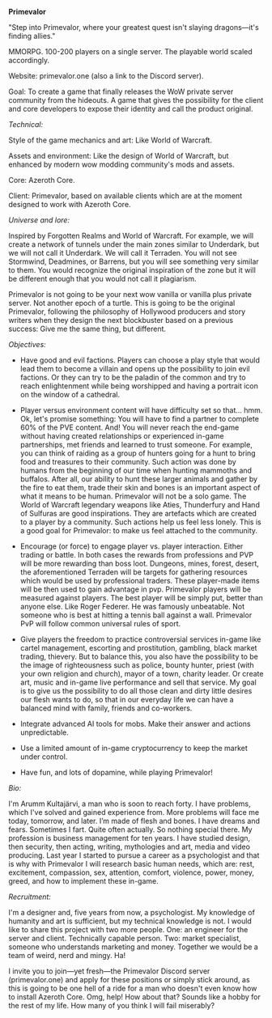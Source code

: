 **Primevalor**

"Step into Primevalor, where your greatest quest isn't slaying dragons—it's finding allies."

MMORPG. 100-200 players on a single server. The playable world scaled accordingly.

Website: primevalor.one (also a link to the Discord server).

Goal: To create a game that finally releases the WoW private server community from the hideouts. A game that gives the possibility for the client and core developers to expose their identity and call the product original.

*Technical:*

Style of the game mechanics and art: Like World of Warcraft.

Assets and environment: Like the design of World of Warcraft, but enhanced by modern wow modding community's mods and assets.

Core: Azeroth Core. 

Client: Primevalor, based on available clients which are at the moment designed to work with Azeroth Core.

*Universe and lore:*

Inspired by Forgotten Realms and World of Warcraft. For example, we will create a network of tunnels under the main zones similar to Underdark, but we will not call it Underdark. We will call it Terraden. You will not see Stormwind, Deadmines, or Barrens, but you will see something very similar to them. You would recognize the original inspiration of the zone but it will be different enough that you would not call it plagiarism.

Primevalor is not going to be your next wow vanilla or vanilla plus private server. Not another epoch of a turtle. This is going to be the original Primevalor, following the philosophy of Hollywood producers and story writers when they design the next blockbuster based on a previous success: Give me the same thing, but different.

*Objectives:*

- Have good and evil factions. Players can choose a play style that would lead them to become a villain and opens up the possibility to join evil factions. Or they can try to be the paladin of the common and try to reach enlightenment while being worshipped and having a portrait icon on the window of a cathedral.

- Player versus environment content will have difficulty set so that… hmm. Ok, let's promise something: You will have to find a partner to complete 60% of the PVE content. And! You will never reach the end-game without having created relationships or experienced in-game partnerships, met friends and learned to trust someone. For example, you can think of raiding as a group of hunters going for a hunt to bring food and treasures to their community. Such action was done by humans from the beginning of our time when hunting mammoths and buffalos. After all, our ability to hunt these larger animals and gather by the fire to eat them, trade their skin and bones is an important aspect of what it means to be human. Primevalor will not be a solo game. The World of Warcraft legendary weapons like Aties, Thunderfury and Hand of Sulfuras are good inspirations. They are artefacts which are created to a player by a community. Such actions help us feel less lonely. This is a good goal for Primevalor: to make us feel attached to the community.

- Encourage (or force) to engage player vs. player interaction. Either trading or battle. In both cases the rewards from professions and PVP will be more rewarding than boss loot. Dungeons, mines, forest, desert, the aforementioned Terraden will be targets for gathering resources which would be used by professional traders. These player-made items will be then used to gain advantage in pvp. Primevalor players will be measured against players. The best player will be simply put, better than anyone else. Like Roger Federer. He was famously unbeatable. Not someone who is best at hitting a tennis ball against a wall. Primevalor PvP will follow common universal rules of sport.

- Give players the freedom to practice controversial services in-game like cartel management, escorting and prostitution, gambling, black market trading, thievery. But to balance this, you also have the possibility to be the image of righteousness such as police, bounty hunter, priest (with your own religion and church), mayor of a town, charity leader. Or create art, music and in-game live performance and sell that service. My goal is to give us the possibility to do all those clean and dirty little desires our flesh wants to do, so that in our everyday life we can have a balanced mind with family, friends and co-workers.

- Integrate advanced AI tools for mobs. Make their answer and actions unpredictable.

- Use a limited amount of in-game cryptocurrency to keep the market under control. 

- Have fun, and lots of dopamine, while playing Primevalor!

*Bio:*

I'm Arumm Kultajärvi, a man who is soon to reach forty. I have problems, which I've solved and gained experience from. More problems will face me today, tomorrow, and later. I’m made of flesh and bones. I have dreams and fears. Sometimes I fart. Quite often actually. So nothing special there. My profession is business management for ten years. I have studied design, then security, then acting, writing, mythologies and art, media and video producing. Last year I started to pursue a career as a psychologist and that is why with Primevalor I will research basic human needs, which are: rest, excitement, compassion, sex, attention, comfort, violence, power, money, greed, and how to implement these in-game.

*Recruitment:*

I'm a designer and, five years from now, a psychologist. My knowledge of humanity and art is sufficient, but my technical knowledge is not. I would like to share this project with two more people. One: an engineer for the server and client. Technically capable person. Two: market specialist, someone who understands marketing and money. Together we would be a team of weird, nerd and mingy. Ha! 

I invite you to join—yet fresh—the Primevalor Discord server (primevalor.one) and apply for these positions or simply stick around, as this is going to be one hell of a ride for a man who doesn't even know how to install Azeroth Core. Omg, help!
How about that? Sounds like a hobby for the rest of my life. How many of you think I will fail miserably?
